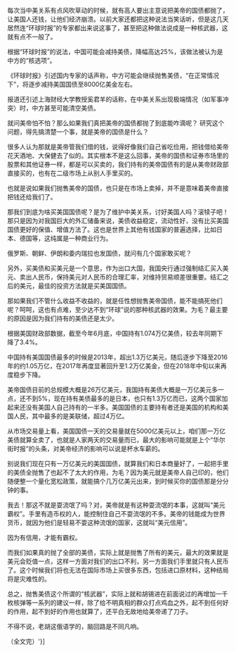 每次当中美关系有点风吹草动的时候，就有高人要出主意说把美帝的国债都抛了，让美国人还钱，让他们经济崩溃。以前大家还都把这种说法当笑话听，但是这几天居然连“环球时报”的专家都出来说这事了，甚至把这种做法说成是一种核武器，这就有点不一般了。

根据“环球时报”的说法，中国可能会减持美债，降幅高达25%，该做法被认为是中方的“核选项”。

《环球时报》引述国内专家的话声称，中方可能会继续抛售美债，“在正常情况下”，将逐步减持美国国债至8000亿美金左右。

报道还引述上海财经大学教授奚君羊的话称，在中美关系出现极端情况（如军事冲突）时，中方甚至可能清空美债。

就问美帝怕不怕？那么如果我们真把美帝的国债都抛了到底能咋滴呢？ 研究这个问题，得先搞清楚一个事，就是美帝的国债是什么？

很多人认为那就是美帝管我们借的钱，说得好像我们自己省吃俭用，把钱借给美帝花天酒地、大保健去了似的。其实根本不是这么回事，美帝的国债和证券市场里的股票和其他证券一样，都是可以买卖的，我们持有的美帝国债有的是从美帝财政部直接买的，也有在二级市场上从别人手里买的。

也就是说如果我们抛售美帝的国债，也只是在市场上卖掉，并不是意味着美帝直接把钱还给我们了。

那我们到底为啥买美国国债呢？是为了维护中美关系，讨好美国人吗？滚犊子吧！那只是因为对我国巨大的外汇储备来说，美债收益稳定，流动性好，没有比买美国国债更好的保值、增值方法了。这也是世界上其他有钱国家的普遍选择，比如日本、德国等，这纯属是一种商业行为。

俄罗斯、朝鲜、伊朗和委内瑞拉也发国债，就问有几个国家敢买呢？

另外，买美债和买美元是一个意思，作为出口大国，我国央行通过强制结汇买入美元、卖出人民币，保持美元对人民币的合理汇率，对维持贸易顺差很重要。结汇之后的美元，最佳的投资方法就是买美国国债。

那如果我们不管什么收益不收益的，就是任性想抛售美帝国债，能不能搞死他们呢？呵呵，这也有点难，至少达不到“环球”说的那种核武器的效果。为毛？最主要的原因是因为我们持有的美债还是太少。

根据美国财政部数据，截至今年6月底，中国持有1.074万亿美债，较去年同期下降了3.4%。

中国持有美国国债最多的时候是2013年，超出1.3万亿美元，随后逐步下降至2016年的约1.05万亿，在2017年再度显著回升至1.2万亿美金，但在2018年中旬以来再度稳步下降。

美帝国债目前的总规模大概是26万亿美元，我国持有美债大概是一万亿美元多一点，还不到5%，现在持有美债最多的是日本，也只有1.3万亿而已，这两个国家加起来还没有美国人自己持有的一半多。美国国债的主要持有者还是美国的机构和美国人民，其中最多的是美联储，超过4万亿。

从市场交易量上看，美国国债一天的交易量就在5000亿美元以上，咱们那一万亿美债就算全卖了，也就是人家两天的交易量而已，最大的影响可能就是上个“华尔街时报”的头条，对美帝经济的影响可以说是杯水车薪的。

别说我们现在只有一万亿美元的美国国债，就算我们和日本商量好了，一起把手里的美债全抛售了也起不了太大的作用，为毛？因为美元就是美帝人自己印的，他们随便整一个量化宽松政策，就能搞个几万亿美元出来，到时候买你的国债那是分分钟的事。

我去！那这不就是耍流氓了吗？对，美帝就是有这种耍流氓的本事，这就叫“美元霸权”。手里有造币权的人，能控制住自己不耍流氓的不多。美帝的钱能成为世界货币，就因为他们是轻易不耍这种流氓的国家，这就叫“美元信用”。

因为有信用，才能有霸权。

而我们如果真的抛了全部的美债，实际上就是抛售了所有的美元，最大的效果就是美元会贬值一点，这样一方面对我们的出口不利，另一方面我们手里就只有人民币了。这个时候我们将也无法在国际市场上买很多东西，包括进口原材料，这种结局将是灾难性的。

总之，抛售美债这个所谓的“核武器”，实际上就和胡锡进在前面说过的再增加一千枚核弹等一系列的建议一样，除了给不明真相的群众打点鸡血之外，起不到任何好的作用，起不到好的作用也就算了，还平白无故地给美帝递了刀子。

不得不说，老胡这俄语学的，脑回路是不同凡响。

（全文完）'}]